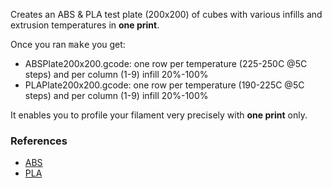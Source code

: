 Creates an ABS & PLA test plate (200x200) of cubes with various infills and extrusion temperatures in <b>one print</b>.

Once you ran <tt>make</tt> you get:
<ul>
<li>ABSPlate200x200.gcode: one row per temperature (225-250C @5C steps) and per column (1-9) infill 20%-100%
<li>PLAPlate200x200.gcode: one row per temperature (190-225C @5C steps) and per column (1-9) infill 20%-100%
</ul>

It enables you to profile your filament very precisely with <b>one print</b> only.

<h3>References</h3>
<ul>
<li><a href="http://reprap.org/wiki/ABS">ABS</a>
<li><a href="http://reprap.org/wiki/PLA">PLA</a>
</ul>
